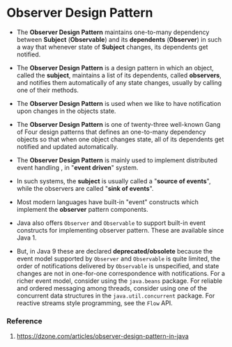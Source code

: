 # Observer Design Pattern

* The **Observer Design Pattern** maintains one-to-many dependency between **Subject** (**Observable**) and its
**dependents** (**Observer**) in such a way that whenever state of **Subject** changes, its dependents get notified.

* The **Observer Design Pattern** is a design pattern in which an object, called the **subject**, maintains a list of its
dependents, called **observers**, and notifies them automatically of any state changes, usually by calling one of their methods.

* The **Observer Design Pattern** is used when we like to have notification upon changes in the objects state.

* The **Observer Design Pattern** is one of twenty-three well-known Gang of Four design patterns that defines an one-to-many
dependency objects so that when one object changes state, all of its dependents get notified and updated automatically.

* The **Observer Design Pattern** is mainly used to implement distributed event handling , in "**event driven**" system.

* In such systems, the **subject** is usually called a "**source of events**", while the observers are called "**sink of events**".

* Most modern languages have built-in "event" constructs which implement the **observer** pattern components.

* Java also offers `Observer` and `Observable` to support built-in event constructs for implementing observer pattern.
These are available since Java 1.

* But, in Java 9 these are declared **deprecated/obsolete** because the event model supported by `Observer` and `Observable`
is quite limited, the order of notifications delivered by `Observable` is unspecified, and state changes are not in
one-for-one correspondence with notifications. For a richer event model, consider using the `java.beans` package.
For reliable and ordered messaging among threads, consider using one of the concurrent data structures in the `java.util.concurrent` package.
 For reactive streams style programming, see the `Flow` API.

### Reference

1. https://dzone.com/articles/observer-design-pattern-in-java